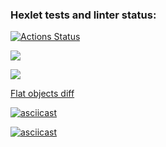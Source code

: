 ### Hexlet tests and linter status:
[![Actions Status](https://github.com/Hydro-Dog/frontend-project-46/workflows/hexlet-check/badge.svg)](https://github.com/Hydro-Dog/frontend-project-46/actions)

<a href="https://codeclimate.com/github/Hydro-Dog/frontend-project-46/maintainability"><img src="https://api.codeclimate.com/v1/badges/96dfd5fc216f2724d2ab/maintainability" /></a>

<a href="https://codeclimate.com/github/Hydro-Dog/frontend-project-46/test_coverage"><img src="https://api.codeclimate.com/v1/badges/96dfd5fc216f2724d2ab/test_coverage" /></a>


<a href="https://asciinema.org/a/5ZJ0EbXfLfeERNrgpdWetJucr">Flat objects diff</a>

[![asciicast](https://asciinema.org/a/i5IgKdhKd93xrlzJfUaSAlq4J.svg)](https://asciinema.org/a/i5IgKdhKd93xrlzJfUaSAlq4J)

[![asciicast](https://asciinema.org/a/dot9cWGDslDVLCkqciQ14h4HS.svg)](https://asciinema.org/a/dot9cWGDslDVLCkqciQ14h4HS)